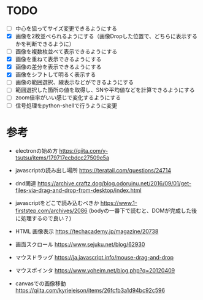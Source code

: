 # TODO

- [ ] 中心を狙ってサイズ変更できるようにする
- [x] 画像を2枚並べられるようにする（画像Dropした位置で、どちらに表示するかを判断できるように）
- [ ] 画像を複数枚並べて表示できるようにする
- [x] 画像を重ねて表示できるようにする
- [x] 画像の差分を表示できるようにする
- [x] 画像をシフトして明るく表示する
- [ ] 画像の範囲選択、線表示などができるようにする
- [ ] 範囲選択した箇所の値を取得し、SNや平均値などを計算できるようにする
- [ ] zoom倍率がいい感じで変化するようにする
- [ ] 信号処理をpython-shellで行うように変更

# 参考

- electronの始め方
https://qiita.com/y-tsutsu/items/179717ecbdcc27509e5a

- javascriptの読み出し場所
https://teratail.com/questions/24714

- dnd関連
https://archive.craftz.dog/blog.odoruinu.net/2016/09/01/get-files-via-drag-and-drop-from-desktop/index.html

- javascriptをどこで読み込むべきか
https://www.1-firststep.com/archives/2086
(bodyの一番下で読むと、DOMが完成した後に処理するので良い？)

- HTML 画像表示
https://techacademy.jp/magazine/20738

- 画面スクロール
https://www.sejuku.net/blog/62930

- マウスドラッグ
https://ja.javascript.info/mouse-drag-and-drop

- マウスポインタ
https://www.yoheim.net/blog.php?q=20120409

- canvasでの画像移動
https://qiita.com/kyrieleison/items/26fcfb3a1d94bc92c596